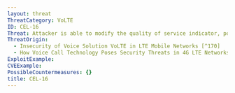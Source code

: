 ```yaml
---
layout: threat
ThreatCategory: VoLTE
ID: CEL-16
Threat: Attacker is able to modify the quality of service indicator, potentially leading to disruption of key users
ThreatOrigin:
  - Insecurity of Voice Solution VoLTE in LTE Mobile Networks [^170]
  - How Voice Call Technology Poses Security Threats in 4G LTE Networks [^181]
ExploitExample:
CVEExample:
PossibleCountermeasures: {}
title: CEL-16
---
```

